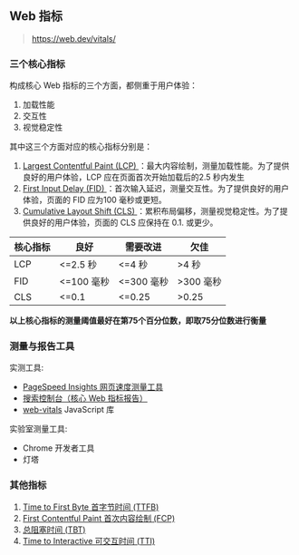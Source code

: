 ## Web 指标

> https://web.dev/vitals/

### 三个核心指标

构成核心 Web 指标的三个方面，都侧重于用户体验：

1. 加载性能
2. 交互性
3. 视觉稳定性

其中这三个方面对应的核心指标分别是：

1. [Largest Contentful Paint (LCP) ](https://web.dev/lcp/)：最大内容绘制，测量加载性能。为了提供良好的用户体验，LCP 应在页面首次开始加载后的2.5 秒内发生
2. [First Input Delay (FID) ](https://web.dev/fid/)：首次输入延迟，测量交互性。为了提供良好的用户体验，页面的 FID 应为100 毫秒或更短。
3. [Cumulative Layout Shift (CLS) ](https://web.dev/cls/)：累积布局偏移，测量视觉稳定性。为了提供良好的用户体验，页面的 CLS 应保持在 0.1. 或更少。

核心指标 | 良好 | 需要改进 | 欠佳
---|---|---|---
LCP | <=2.5 秒 | <=4 秒 | >4 秒
FID | <=100 毫秒 | <=300 毫秒 | >300 毫秒
CLS | <=0.1 | <=0.25 | >0.25


**以上核心指标的测量阈值最好在第75个百分位数，即取75分位数进行衡量**

### 测量与报告工具

实测工具:

- [PageSpeed Insights 网页速度测量工具](https://developers.google.com/speed/pagespeed/insights/)
- [搜索控制台（核心 Web 指标报告）](https://support.google.com/webmasters/answer/9205520)
- [web-vitals](https://github.com/GoogleChrome/web-vitals) JavaScript 库

实验室测量工具:

- Chrome 开发者工具
- 灯塔

### 其他指标

1. [Time to First Byte 首字节时间 (TTFB)](https://web.dev/time-to-first-byte/)
2. [First Contentful Paint 首次内容绘制 (FCP)](https://web.dev/fcp/)
3. [总阻塞时间 (TBT)](https://web.dev/tbt/)
4. [Time to Interactive 可交互时间 (TTI)](https://web.dev/tti/)
